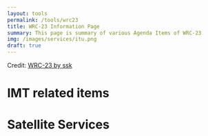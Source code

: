 ```yaml
---
layout: tools
permalink: /tools/wrc23
title: WRC-23 Information Page
summary: This page is summary of various Agenda Items of WRC-23
img: /images/services/itu.png
draft: true
---
```


<div id="observablehq-wrcplot-ad48db77"></div>
<p>Credit: <a href="https://observablehq.com/d/37fe8d968a5e9cca@160">WRC-23 by ssk</a></p>

<link rel="stylesheet" href="https://cdn.jsdelivr.net/npm/@observablehq/inspector@5/dist/inspector.css">
<script type="module">
import {Runtime, Inspector} from "https://cdn.jsdelivr.net/npm/@observablehq/runtime@5/dist/runtime.js";
import define from "https://api.observablehq.com/d/37fe8d968a5e9cca@160.js?v=3";
new Runtime().module(define, name => {
  if (name === "wrcplot") return new Inspector(document.querySelector("#observablehq-wrcplot-ad48db77"));
});
</script>

# IMT related items

# Satellite Services 
